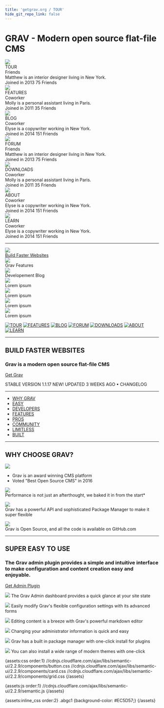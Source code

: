 ```yaml
---
title: 'getgrav.org / TOUR'
hide_git_repo_link: false
---
```


# GRAV - Modern open source flat-file CMS

<div class="ui link cards">

  <div class="card">
    <div class="image">
      <img class="abgc1" src="http://lab.webentiel.com/grav/user/pages/02.getgrav-org/04.tour/wa01-grav-tour.png">
    </div>
    <div class="content">
      <div class="header">TOUR</div>
      <div class="meta">
        <a>Friends</a>
      </div>
      <div class="description">
        Matthew is an interior designer living in New York.
      </div>
    </div>
    <div class="extra content">
      <span class="right floated">
        Joined in 2013
      </span>
      <span>
        <i class="user icon"></i>
        75 Friends
      </span>
    </div>
  </div>
  
  <div class="card">
    <div class="image">
      <img src="http://lab.webentiel.com/grav/user/pages/02.getgrav-org/04.tour/molly.png">
    </div>
    <div class="content">
      <div class="header">FEATURES</div>
      <div class="meta">
        <span class="date">Coworker</span>
      </div>
      <div class="description">
        Molly is a personal assistant living in Paris.
      </div>
    </div>
    <div class="extra content">
      <span class="right floated">
        Joined in 2011
      </span>
      <span>
        <i class="user icon"></i>
        35 Friends
      </span>
    </div>
  </div>
  
  <div class="card">
    <div class="image">
      <img src="http://lab.webentiel.com/grav/user/pages/02.getgrav-org/04.tour/elyse.png">
    </div>
    <div class="content">
      <div class="header">BLOG</div>
      <div class="meta">
        <a>Coworker</a>
      </div>
      <div class="description">
        Elyse is a copywriter working in New York.
      </div>
    </div>
    <div class="extra content">
      <span class="right floated">
        Joined in 2014
      </span>
      <span>
        <i class="user icon"></i>
        151 Friends
      </span>
    </div>
  </div>

  <div class="card">
    <div class="image">
      <img src="http://lab.webentiel.com/grav/user/pages/02.getgrav-org/04.tour/matthew.png">
    </div>
    <div class="content">
      <div class="header">FORUM</div>
      <div class="meta">
        <a>Friends</a>
      </div>
      <div class="description">
        Matthew is an interior designer living in New York.
      </div>
    </div>
    <div class="extra content">
      <span class="right floated">
        Joined in 2013
      </span>
      <span>
        <i class="user icon"></i>
        75 Friends
      </span>
    </div>
  </div>
  
  <div class="card">
    <div class="image">
      <img src="http://lab.webentiel.com/grav/user/pages/02.getgrav-org/04.tour/molly.png">
    </div>
    <div class="content">
      <div class="header">DOWNLOADS</div>
      <div class="meta">
        <span class="date">Coworker</span>
      </div>
      <div class="description">
        Molly is a personal assistant living in Paris.
      </div>
    </div>
    <div class="extra content">
      <span class="right floated">
        Joined in 2011
      </span>
      <span>
        <i class="user icon"></i>
        35 Friends
      </span>
    </div>
  </div>
  
  <div class="card">
    <div class="image">
      <img src="http://lab.webentiel.com/grav/user/pages/02.getgrav-org/04.tour/elyse.png">
    </div>
    <div class="content">
      <div class="header">ABOUT</div>
      <div class="meta">
        <a>Coworker</a>
      </div>
      <div class="description">
        Elyse is a copywriter working in New York.
      </div>
    </div>
    <div class="extra content">
      <span class="right floated">
        Joined in 2014
      </span>
      <span>
        <i class="user icon"></i>
        151 Friends
      </span>
    </div>
  </div>
  
  <div class="card">
    <div class="image">
      <img src="http://lab.webentiel.com/grav/user/pages/02.getgrav-org/04.tour/elyse.png">
    </div>
    <div class="content">
      <div class="header">LEARN</div>
      <div class="meta">
        <a>Coworker</a>
      </div>
      <div class="description">
        Elyse is a copywriter working in New York.
      </div>
    </div>
    <div class="extra content">
      <span class="right floated">
        Joined in 2014
      </span>
      <span>
        <i class="user icon"></i>
        151 Friends
      </span>
    </div>
  </div>
  
</div>
  
---

<div class="ui three column grid stackable doubling">

  <div class="column">
    <div class="ui fluid card">
      <div class="image">
        <a href="/grav/getgrav-org/tour" target="_parent"><img src="/grav/user/pages/02.getgrav-org/04.tour/_01.png"></a>
      </div>
      <div class="content">
        <a class="header" href="/grav/getgrav-org">Build Faster Websites</a>
      </div>
    </div>
  </div>
  
  <div class="column">
    <div class="ui fluid card">
      <div class="image">
        <img src="http://lab.webentiel.com/grav/user/pages/02.getgrav-org/_02.png">
      </div>
      <div class="content">
        <a class="header">Grav Features</a>
      </div>
    </div>
  </div>
  
  <div class="column">
    <div class="ui fluid card">
      <div class="image">
        <img src="http://lab.webentiel.com/grav/user/pages/02.getgrav-org/_03.png">
      </div>
      <div class="content">
        <a class="header">Developement Blog</a>
      </div>
    </div>
  </div>
  
  <div class="column">
    <div class="ui fluid card">
      <div class="image">
        <img src="http://lab.webentiel.com/grav/user/pages/02.getgrav-org/_04.png">
      </div>
      <div class="content">
        <a class="header">Lorem ipsum</a>
      </div>
    </div>
  </div>
  
  <div class="column">
    <div class="ui fluid card">
      <div class="image">
        <img src="http://lab.webentiel.com/grav/user/pages/02.getgrav-org/_05.png">
      </div>
      <div class="content">
        <a class="header">Lorem ipsum</a>
      </div>
    </div>
  </div>
  
  <div class="column">
    <div class="ui fluid card">
      <div class="image">
        <img src="http://lab.webentiel.com/grav/user/pages/02.getgrav-org/_06.png">
      </div>
      <div class="content">
        <a class="header">Lorem ipsum</a>
      </div>
    </div>
  </div>
  
  <div class="column">
    <div class="ui fluid card">
      <div class="image">
        <img src="http://lab.webentiel.com/grav/user/pages/02.getgrav-org/_07.png">
      </div>
      <div class="content">
        <a class="header">Lorem ipsum</a>
      </div>
    </div>
  </div>
  
</div>

[![TOUR](_01.png)](https://getgrav.org/)
[![FEATURES](_02.png)](https://getgrav.org/features/)
[![BLOG](_03.png)](https://getgrav.org/blog/)
[![FORUM](_04.png)](https://getgrav.org/forum/)
[![DOWNLOADS](_05.png)](https://getgrav.org/downloads/)
[![ABOUT](_06.png)](https://getgrav.org/about/)
[![LEARN](_07.png)](https://learn.getgrav.org/)

---

## BUILD FASTER WEBSITES
### Grav is a modern open source flat-file CMS

<a class="button button-outline button-fancy2" href="/downloads">Get Grav</a>

STABLE VERSION 1.1.17 NEW! UPDATED 3 WEEKS AGO • CHANGELOG

---

- [WHY GRAV](https://getgrav.org/#why_grav) 
- [EASY](https://getgrav.org/#easy) 
- [DEVELOPERS](https://getgrav.org/#developers) 
- [FEATURES](https://getgrav.org/#features) 
- [PROS](https://getgrav.org/#pros) 
- [COMMUNITY](https://getgrav.org/#community) 
- [LIMITLESS](https://getgrav.org/#limitless) 
- [BUILT](https://getgrav.org/#built)

---

## WHY CHOOSE GRAV?

![](best-open-source-cms.png)

- Grav is an award winning CMS platform
- Voted "Best Open Source CMS" in 2016

![](fast.png)   
Performance is not just an afterthought, we baked it in from the start*

![](extensible.png)   
Grav has a powerful API and sophisticated Package Manager to make it super flexible

![](open-source.png)   
Grav is Open Source, and all the code is available on GitHub.com


---

## SUPER EASY TO USE

### The Grav admin plugin provides a simple and intuitive interface to make configuration and content creation easy and enjoyable.

<a href="/downloads/plugins" class="button button-solid button-fancy">
Get Admin Plugin
</a>

![](001-dashboard.png)
The Grav Admin dashboard provides a quick glance at your site state 

![](002-config.png)
Easily modify Grav's flexible configuration settings with its advanced forms

![](003-editpage.png)
Editing content is a breeze with Grav's powerful markdown editor

![](004-user.png)
Changing your administrator information is quick and easy

![](005-plugins.png)
Grav has a built in package manager with one-click install for plugins

![](006-themes.png)
You can also install a wide range of modern themes with one-click

{assets:css order:1}
//cdnjs.cloudflare.com/ajax/libs/semantic-ui/2.2.9/components/button.css
//cdnjs.cloudflare.com/ajax/libs/semantic-ui/2.2.9/components/card.css
//cdnjs.cloudflare.com/ajax/libs/semantic-ui/2.2.9/components/grid.css
{/assets}  
    
{assets:js order:1}
//cdnjs.cloudflare.com/ajax/libs/semantic-ui/2.2.9/semantic.js
{/assets}

{assets:inline_css order:2}
.abgc1 {background-color: #EC5D57;}
{/assets}